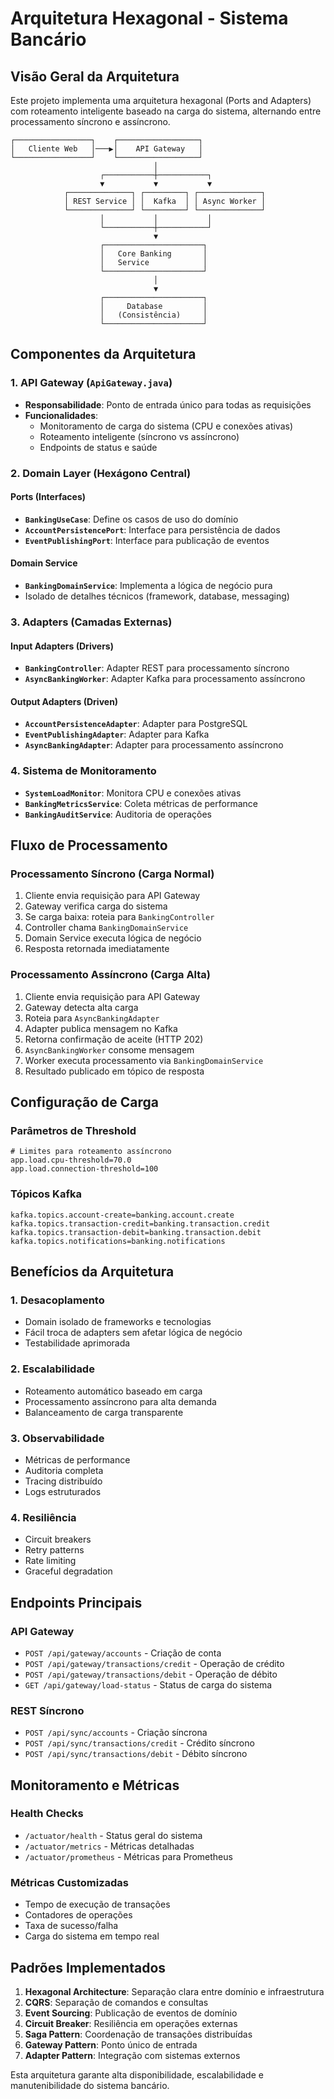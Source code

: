 # Arquitetura Hexagonal - Sistema Bancário

## Visão Geral da Arquitetura

Este projeto implementa uma arquitetura hexagonal (Ports and Adapters) com roteamento inteligente baseado na carga do sistema, alternando entre processamento síncrono e assíncrono.

```
┌─────────────────┐    ┌──────────────────┐
│   Cliente Web   │───▶│    API Gateway   │
└─────────────────┘    └──────────────────┘
                                │
                    ┌───────────┼───────────┐
                    ▼           ▼           ▼
            ┌──────────────┐ ┌─────────┐ ┌──────────────┐
            │ REST Service │ │  Kafka  │ │ Async Worker │
            └──────────────┘ └─────────┘ └──────────────┘
                    │           │           │
                    └───────────┼───────────┘
                                ▼
                    ┌──────────────────────┐
                    │   Core Banking       │
                    │   Service            │
                    └──────────────────────┘
                                │
                                ▼
                    ┌──────────────────────┐
                    │     Database         │
                    │   (Consistência)     │
                    └──────────────────────┘
```

## Componentes da Arquitetura

### 1. API Gateway (`ApiGateway.java`)
- **Responsabilidade**: Ponto de entrada único para todas as requisições
- **Funcionalidades**:
  - Monitoramento de carga do sistema (CPU e conexões ativas)
  - Roteamento inteligente (síncrono vs assíncrono)
  - Endpoints de status e saúde

### 2. Domain Layer (Hexágono Central)

#### Ports (Interfaces)
- **`BankingUseCase`**: Define os casos de uso do domínio
- **`AccountPersistencePort`**: Interface para persistência de dados
- **`EventPublishingPort`**: Interface para publicação de eventos

#### Domain Service
- **`BankingDomainService`**: Implementa a lógica de negócio pura
- Isolado de detalhes técnicos (framework, database, messaging)

### 3. Adapters (Camadas Externas)

#### Input Adapters (Drivers)
- **`BankingController`**: Adapter REST para processamento síncrono
- **`AsyncBankingWorker`**: Adapter Kafka para processamento assíncrono

#### Output Adapters (Driven)
- **`AccountPersistenceAdapter`**: Adapter para PostgreSQL
- **`EventPublishingAdapter`**: Adapter para Kafka
- **`AsyncBankingAdapter`**: Adapter para processamento assíncrono

### 4. Sistema de Monitoramento
- **`SystemLoadMonitor`**: Monitora CPU e conexões ativas
- **`BankingMetricsService`**: Coleta métricas de performance
- **`BankingAuditService`**: Auditoria de operações

## Fluxo de Processamento

### Processamento Síncrono (Carga Normal)
1. Cliente envia requisição para API Gateway
2. Gateway verifica carga do sistema
3. Se carga baixa: roteia para `BankingController`
4. Controller chama `BankingDomainService`
5. Domain Service executa lógica de negócio
6. Resposta retornada imediatamente

### Processamento Assíncrono (Carga Alta)
1. Cliente envia requisição para API Gateway
2. Gateway detecta alta carga
3. Roteia para `AsyncBankingAdapter`
4. Adapter publica mensagem no Kafka
5. Retorna confirmação de aceite (HTTP 202)
6. `AsyncBankingWorker` consome mensagem
7. Worker executa processamento via `BankingDomainService`
8. Resultado publicado em tópico de resposta

## Configuração de Carga

### Parâmetros de Threshold
```properties
# Limites para roteamento assíncrono
app.load.cpu-threshold=70.0
app.load.connection-threshold=100
```

### Tópicos Kafka
```properties
kafka.topics.account-create=banking.account.create
kafka.topics.transaction-credit=banking.transaction.credit
kafka.topics.transaction-debit=banking.transaction.debit
kafka.topics.notifications=banking.notifications
```

## Benefícios da Arquitetura

### 1. Desacoplamento
- Domain isolado de frameworks e tecnologias
- Fácil troca de adapters sem afetar lógica de negócio
- Testabilidade aprimorada

### 2. Escalabilidade
- Roteamento automático baseado em carga
- Processamento assíncrono para alta demanda
- Balanceamento de carga transparente

### 3. Observabilidade
- Métricas de performance
- Auditoria completa
- Tracing distribuído
- Logs estruturados

### 4. Resiliência
- Circuit breakers
- Retry patterns
- Rate limiting
- Graceful degradation

## Endpoints Principais

### API Gateway
- `POST /api/gateway/accounts` - Criação de conta
- `POST /api/gateway/transactions/credit` - Operação de crédito
- `POST /api/gateway/transactions/debit` - Operação de débito
- `GET /api/gateway/load-status` - Status de carga do sistema

### REST Síncrono
- `POST /api/sync/accounts` - Criação síncrona
- `POST /api/sync/transactions/credit` - Crédito síncrono
- `POST /api/sync/transactions/debit` - Débito síncrono

## Monitoramento e Métricas

### Health Checks
- `/actuator/health` - Status geral do sistema
- `/actuator/metrics` - Métricas detalhadas
- `/actuator/prometheus` - Métricas para Prometheus

### Métricas Customizadas
- Tempo de execução de transações
- Contadores de operações
- Taxa de sucesso/falha
- Carga do sistema em tempo real

## Padrões Implementados

1. **Hexagonal Architecture**: Separação clara entre domínio e infraestrutura
2. **CQRS**: Separação de comandos e consultas
3. **Event Sourcing**: Publicação de eventos de domínio
4. **Circuit Breaker**: Resiliência em operações externas
5. **Saga Pattern**: Coordenação de transações distribuídas
6. **Gateway Pattern**: Ponto único de entrada
7. **Adapter Pattern**: Integração com sistemas externos

Esta arquitetura garante alta disponibilidade, escalabilidade e manutenibilidade do sistema bancário.